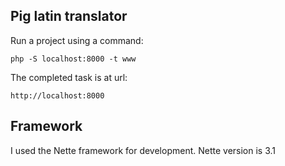 Pig latin translator
----------------

Run a project using a command:

	php -S localhost:8000 -t www

The completed task is at url:
    
    http://localhost:8000

Framework
----------------

I used the Nette framework for development. Nette version is 3.1